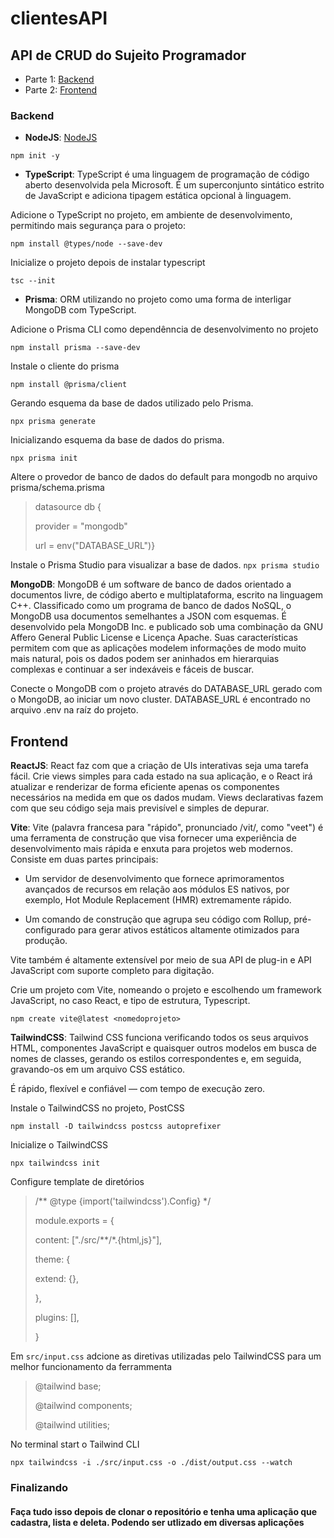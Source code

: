 # clientesAPI

## API de CRUD do Sujeito Programador

- Parte 1: [Backend](https://youtu.be/XuTfN_84rcU)
- Parte 2: [Frontend](https://youtu.be/JlYrbEBZ3PE)

### Backend

- **NodeJS**: [NodeJS](https://nodejs.org/dist/v20.9.0/node-v20.9.0-linux-x64.tar.xz)

`npm init -y`

- **TypeScript**: TypeScript é uma linguagem de programação de código aberto desenvolvida pela Microsoft. É um superconjunto sintático estrito de JavaScript e adiciona tipagem estática opcional à linguagem.
  
Adicione o TypeScript no projeto, em ambiente de desenvolvimento, permitindo mais segurança para o projeto:

`npm install @types/node --save-dev`

Inicialize o projeto depois de instalar typescript

`tsc --init`

- **Prisma**: ORM utilizando no projeto como uma forma de interligar MongoDB com TypeScript.

Adicione o Prisma CLI como dependênncia de desenvolvimento no projeto
  
`npm install prisma --save-dev`

Instale o cliente do prisma

`npm install @prisma/client`

Gerando esquema da base de dados utilizado pelo Prisma.

`npx prisma generate`

Inicializando esquema da base de dados do prisma.

`npx prisma init`

Altere o provedor de banco de dados do default para mongodb no arquivo prisma/schema.prisma

>datasource db {
>
>provider = "mongodb"
>
>url      = env("DATABASE_URL")}

Instale o Prisma Studio para visualizar a base de dados.
`npx prisma studio`

**MongoDB**: MongoDB é um software de banco de dados orientado a documentos livre, de código aberto e multiplataforma, escrito na linguagem C++. Classificado como um programa de banco de dados NoSQL, o MongoDB usa documentos semelhantes a JSON com esquemas. É desenvolvido pela MongoDB Inc. e publicado sob uma combinação da GNU Affero General Public License e Licença Apache. Suas características permitem com que as aplicações modelem informações de modo muito mais natural, pois os dados podem ser aninhados em hierarquias complexas e continuar a ser indexáveis e fáceis de buscar.

Conecte o MongoDB com o projeto através do DATABASE_URL gerado com o MongoDB, ao iniciar um novo cluster.
DATABASE_URL é encontrado no arquivo .env na raíz do projeto.

## Frontend

**ReactJS**: React faz com que a criação de UIs interativas seja uma tarefa fácil. Crie views simples para cada estado na sua aplicação, e o React irá atualizar e renderizar de forma eficiente apenas os componentes necessários na medida em que os dados mudam. Views declarativas fazem com que seu código seja mais previsível e simples de depurar.

**Vite**: Vite (palavra francesa para "rápido", pronunciado /vit/, como "veet") é uma ferramenta de construção que visa fornecer uma experiência de desenvolvimento mais rápida e enxuta para projetos web modernos. Consiste em duas partes principais:

- Um servidor de desenvolvimento que fornece aprimoramentos avançados de recursos em relação aos módulos ES nativos, por exemplo, Hot Module Replacement (HMR) extremamente rápido.

- Um comando de construção que agrupa seu código com Rollup, pré-configurado para gerar ativos estáticos altamente otimizados para produção.

Vite também é altamente extensível por meio de sua API de plug-in e API JavaScript com suporte completo para digitação.

Crie um projeto com Vite, nomeando o projeto e escolhendo um framework JavaScript, no caso React, e tipo de estrutura, Typescript.

`npm create vite@latest <nomedoprojeto>`

**TailwindCSS**: Tailwind CSS funciona verificando todos os seus arquivos HTML, componentes JavaScript e quaisquer outros modelos em busca de nomes de classes, gerando os estilos correspondentes e, em seguida, gravando-os em um arquivo CSS estático.

É rápido, flexível e confiável — com tempo de execução zero.

Instale o TailwindCSS no projeto, PostCSS

` npm install -D tailwindcss postcss autoprefixer `

Inicialize o TailwindCSS

`npx tailwindcss init`

Configure template de diretórios

>/** @type {import('tailwindcss').Config} */
>
>module.exports = {
>
>content: ["./src/**/*.{html,js}"],
>
>theme: {
>
>extend: {},
>
>},
>
>plugins: [],
>
>}

Em `src/input.css` adcione as diretivas utilizadas pelo TailwindCSS para um melhor funcionamento da ferrammenta

>@tailwind base;
>
>@tailwind components;
>
>@tailwind utilities;

No terminal start o Tailwind CLI

`npx tailwindcss -i ./src/input.css -o ./dist/output.css --watch`

### Finalizando

#### Faça tudo isso depois de clonar o repositório e tenha uma aplicação que cadastra, lista e deleta. Podendo ser utlizado em diversas aplicações

